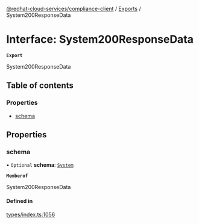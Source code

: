 [@redhat-cloud-services/compliance-client](../README.md) / [Exports](../modules.md) / System200ResponseData

# Interface: System200ResponseData

**`Export`**

System200ResponseData

## Table of contents

### Properties

- [schema](System200ResponseData.md#schema)

## Properties

### schema

• `Optional` **schema**: [`System`](System.md)

**`Memberof`**

System200ResponseData

#### Defined in

[types/index.ts:1056](https://github.com/RedHatInsights/javascript-clients/blob/main/packages/compliance/types/index.ts#L1056)
